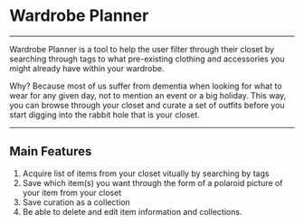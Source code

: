 # Wardrobe Planner

----
Wardrobe Planner is a tool to help the user filter through their closet by searching through tags to what pre-existing clothing and accessories you might already have within your wardrobe.

Why? Because most of us suffer from dementia when looking for what to wear for any given day, not to mention an event or a big holiday. This way, you can browse through your closet and curate a set of outfits before you start digging into the rabbit hole that is your closet.


----

## Main Features

1. Acquire list of items from your closet vitually by searching by tags
2. Save which item(s) you want through the form of a polaroid picture of your item from your closet
3. Save curation as a collection
4. Be able to delete and edit item information and collections. 
